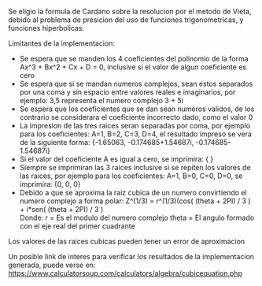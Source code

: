 Se eligio la formula de Cardano sobre la resolucion por el metodo de Vieta, debido al problema de presicion del uso de funciones trigonometricas, y funciones hiperbolicas. 

Limitantes de la implementacion:

- Se espera que se manden los 4 coeficientes del polinomio de la forma Ax^3 + Bx^2 + Cx + D = 0, inclusive si el valor de algun coeficiente es cero
- Se espera que si se mandan numeros complejos, sean estos separados por una coma y sin espacio entre valores reales e imaginarios, por ejemplo: 
     3,5 representa el numero complejo 3 + 5i
- Se espera que los coeficientes que se dan sean numeros validos, de los contrario se considerara el coeficiente incorrecto dado, como el valor 0
- La impresion de las tres raices seran separadas por coma, por ejemplo para los coeficientes:
    A=1, B=2, C=3, D=4, el resultado impreso se vera de la siguiente forma: 
    {-1.65063, -0.174685+1.54687i, -0.174685-1.54687i}
- Si el valor del coeficiente A es igual a cero, se imprimira: { }
- Siempre se imprimiran las 3 raices inclusive si se repiten los valores de las raices, por ejemplo para los coeficientes:
    A=1, B=0, C=0, D=0, se imprimira: {0, 0, 0}
- Debido a que se aproxima la raiz cubica de un numero convirtiendo el numero complejo a forma polar:
   Z^(1/3) = r^(1/3)(cos( (theta + 2PI) / 3 ) + i*sen( (theta + 2PI) / 3 )  
   Donde:
   r     = Es el modulo del numero complejo
   theta = El angulo formado con el eje real del primer cuadrante
 
 Los valores de las raices cubicas pueden tener un error de aproximacion

Un posible link de interes para verificar los resultados de la implementacion generada, puede verse en: https://www.calculatorsoup.com/calculators/algebra/cubicequation.php
